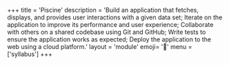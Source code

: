 +++
title = 'Piscine'
description = 'Build an application that fetches, displays, and provides user interactions with a given data set; Iterate on the application to improve its performance and user experience; Collaborate with others on a shared codebase using Git and GitHub; Write tests to ensure the application works as expected; Deploy the application to the web using a cloud platform.'
layout = 'module'
emoji= '🐠'
menu = ['syllabus']
+++
